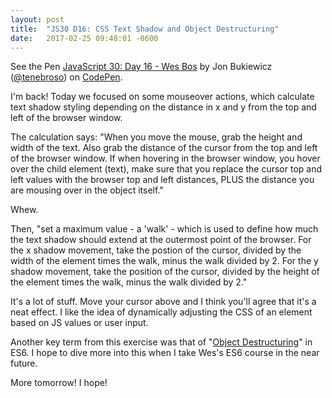 ```yaml
---
layout: post
title:  "JS30 D16: CSS Text Shadow and Object Destructuring"
date:   2017-02-25 09:48:01 -0600
---
```


<p data-height="465" data-theme-id="0" data-slug-hash="aJzXNb" data-default-tab="result" data-user="tenebroso" data-embed-version="2" data-pen-title="JavaScript 30: Day 16 - Wes Bos" class="codepen">See the Pen <a href="http://codepen.io/tenebroso/pen/aJzXNb/">JavaScript 30: Day 16 - Wes Bos</a> by Jon Bukiewicz (<a href="http://codepen.io/tenebroso">@tenebroso</a>) on <a href="http://codepen.io">CodePen</a>.</p>
<script async src="https://production-assets.codepen.io/assets/embed/ei.js"></script>

I'm back! Today we focused on some mouseover actions, which calculate text shadow styling depending on the distance in x and y from the top and left of the browser window. 

The calculation says: "When you move the mouse, grab the height and width of the text. Also grab the distance of the cursor from the top and left of the browser window. If when hovering in the browser window, you hover over the child element (text), make sure that you replace the cursor top and left values with the browser top and left distances, PLUS the distance you are mousing over in the object itself."

Whew.

Then, "set a maximum value - a 'walk' - which is used to define how much the text shadow should extend at the outermost point of the browser. For the x shadow movement, take the postion of the cursor, divided by the width of the element times the walk, minus the walk divided by 2. For the y shadow movement, take the position of the cursor, divided by the height of the element times the walk, minus the walk divided by 2."

It's a lot of stuff. Move your cursor above and I think you'll agree that it's a neat effect. I like the idea of dynamically adjusting the CSS of an element based on JS values or user input. 

Another key term from this exercise was that of "[Object Destructuring](https://developer.mozilla.org/en-US/docs/Web/JavaScript/Reference/Operators/Destructuring_assignment)" in ES6. I hope to dive more into this when I take Wes's ES6 course in the near future.

More tomorrow! I hope!